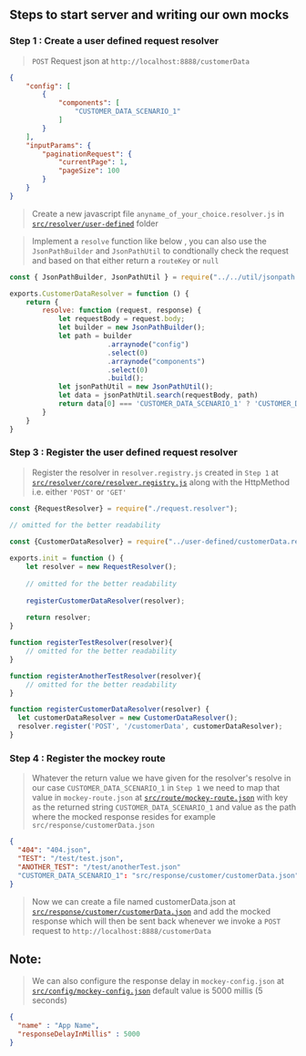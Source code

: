 ## Steps to start server and writing our own mocks

### Step 1 : Create a user defined request resolver

> `POST` Request json at `http://localhost:8888/customerData`
```json
{
    "config": [
        {
            "components": [
                "CUSTOMER_DATA_SCENARIO_1"
            ]
        }
    ],
    "inputParams": {
        "paginationRequest": {
            "currentPage": 1,
            "pageSize": 100
        }
    }
}
```

> Create a new javascript file `anyname_of_your_choice.resolver.js` in [`src/resolver/user-defined`](src/resolver/user-defined) folder 

> Implement a `resolve` function like below , you can also use the `JsonPathBuilder` and `JsonPathUtil` to condtionally check the request and based on that either return a `routeKey` or `null`

```javascript
const { JsonPathBuilder, JsonPathUtil } = require("../../util/jsonpath.util");

exports.CustomerDataResolver = function () {
    return {
        resolve: function (request, response) {
            let requestBody = request.body;
            let builder = new JsonPathBuilder();
            let path = builder
                        .arraynode("config")
                        .select(0)
                        .arraynode("components")
                        .select(0)
                        .build();
            let jsonPathUtil = new JsonPathUtil();
            let data = jsonPathUtil.search(requestBody, path)
            return data[0] === 'CUSTOMER_DATA_SCENARIO_1' ? 'CUSTOMER_DATA_SCENARIO_1' : null;
        }
    }
}
```

### Step 3 : Register the user defined request resolver

> Register the resolver in `resolver.registry.js` created in `Step 1` at [`src/resolver/core/resolver.registry.js`](src/resolver/core/resolver.registry.js) along with the HttpMethod i.e. either `'POST'` or `'GET'`

```javascript
const {RequestResolver} = require("./request.resolver");

// omitted for the better readability
 
const {CustomerDataResolver} = require("../user-defined/customerData.resolver");

exports.init = function () {
    let resolver = new RequestResolver();
    
    // omitted for the better readability
    
    registerCustomerDataResolver(resolver);
    
    return resolver;
}

function registerTestResolver(resolver){
    // omitted for the better readability
}

function registerAnotherTestResolver(resolver){
    // omitted for the better readability
}

function registerCustomerDataResolver(resolver) {
  let customerDataResolver = new CustomerDataResolver();
  resolver.register('POST', '/customerData', customerDataResolver);
}

```

### Step 4 : Register the mockey route

> Whatever the return value we have given for the resolver's resolve in our case `CUSTOMER_DATA_SCENARIO_1` in `Step 1` we need to map that value in `mockey-route.json` at [`src/route/mockey-route.json`](src/route/mockey-route.json) with key as the returned string `CUSTOMER_DATA_SCENARIO_1` and value as the path where the mocked response resides for example `src/response/customerData.json` 

```json
{
  "404": "404.json",
  "TEST": "/test/test.json",
  "ANOTHER_TEST": "/test/anotherTest.json"
  "CUSTOMER_DATA_SCENARIO_1": "src/response/customer/customerData.json"
}

```

> Now we can create a file named customerData.json at [`src/response/customer/customerData.json`](src/response) and add the mocked response which will then be sent back whenever we invoke a `POST` request to `http://localhost:8888/customerData`



## Note:

> We can also configure the response delay in `mockey-config.json` at [`src/config/mockey-config.json`](src/config/mockey-config.json) default value is 5000 millis (5 seconds)

```json
{
  "name" : "App Name",
  "responseDelayInMillis" : 5000
}
```
